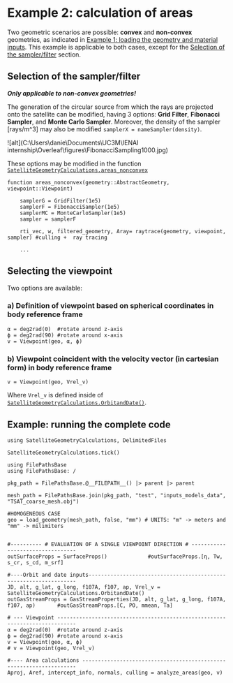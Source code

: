 # Example 2: calculation of areas

Two geometric scenarios are possible: **convex** and **non-convex** geometries, as indicated in [Example 1: loading the geometry and material inputs](@ref). This example is applicable to both cases, except for the [Selection of the sampler/filter](@ref) section.


## Selection of the sampler/filter

***Only applicable to non-convex geometries!***

The generation of the circular source from which the rays are projected onto the satellite can be modified, having 3 options: **Grid Filter**, **Fibonacci Sampler**, and **Monte Carlo Sampler**. Moreover, the density of the sampler [rays/m^3] may also be modified `samplerX = nameSampler(density)`.

![alt](C:\Users\danie\Documents\UC3M\IENAI internship\Overleaf\figures\FibonacciSampling1000.jpg)

These options may be modified in the function [`SatelliteGeometryCalculations.areas_nonconvex`](@ref)

```
function areas_nonconvex(geometry::AbstractGeometry, viewpoint::Viewpoint)

    samplerG = GridFilter(1e5)
    samplerF = FibonacciSampler(1e5)
    samplerMC = MonteCarloSampler(1e5)
    sampler = samplerF

    rti_vec, w, filtered_geometry, Aray= raytrace(geometry, viewpoint, sampler) #culling +  ray tracing
    
    ...
```

## Selecting the viewpoint

Two options are available:

### a) Definition of viewpoint based on spherical coordinates in body reference frame
```
α = deg2rad(0)  #rotate around z-axis
ϕ = deg2rad(90) #rotate around x-axis
v = Viewpoint(geo, α, ϕ)
```
### b) Viewpoint coincident with the velocity vector (in cartesian form) in body reference frame

```
v = Viewpoint(geo, Vrel_v)
```
Where `Vrel_v` is defined inside of [`SatelliteGeometryCalculations.OrbitandDate()`](@ref).

## Example: running the complete code

```
using SatelliteGeometryCalculations, DelimitedFiles

SatelliteGeometryCalculations.tick()

using FilePathsBase
using FilePathsBase: /

pkg_path = FilePathsBase.@__FILEPATH__() |> parent |> parent

mesh_path = FilePathsBase.join(pkg_path, "test", "inputs_models_data", "TSAT_coarse_mesh.obj")

#HOMOGENEOUS CASE
geo = load_geometry(mesh_path, false, "mm") # UNITS: "m" -> meters and "mm" -> milimiters


#---------- # EVALUATION OF A SINGLE VIEWPOINT DIRECTION # ---------------------------------
outSurfaceProps = SurfaceProps()             #outSurfaceProps.[η, Tw, s_cr, s_cd, m_srf]

#----Orbit and date inputs------------------------------------------------------------------
JD, alt, g_lat, g_long, f107A, f107, ap, Vrel_v = SatelliteGeometryCalculations.OrbitandDate()
outGasStreamProps = GasStreamProperties(JD, alt, g_lat, g_long, f107A, f107, ap)       #outGasStreamProps.[C, PO, mmean, Ta]

# --- Viewpoint ----------------------------------------------------------------------------
α = deg2rad(0)  #rotate around z-axis
ϕ = deg2rad(90) #rotate around x-axis
v = Viewpoint(geo, α, ϕ)
# v = Viewpoint(geo, Vrel_v)

#---- Area calculations --------------------------------------------------------------------
Aproj, Aref, intercept_info, normals, culling = analyze_areas(geo, v)
```